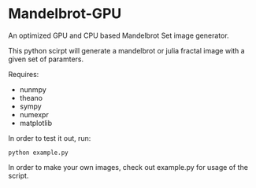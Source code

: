 # Mandelbrot-GPU
An optimized GPU and CPU based Mandelbrot Set image generator. 

This python scirpt will generate a mandelbrot or julia fractal image with a given set of paramters.

Requires:

* nunmpy
* theano
* sympy
* numexpr
* matplotlib

In order to test it out, run:

    python example.py
  
In order to make your own images, check out example.py for usage of the script.

